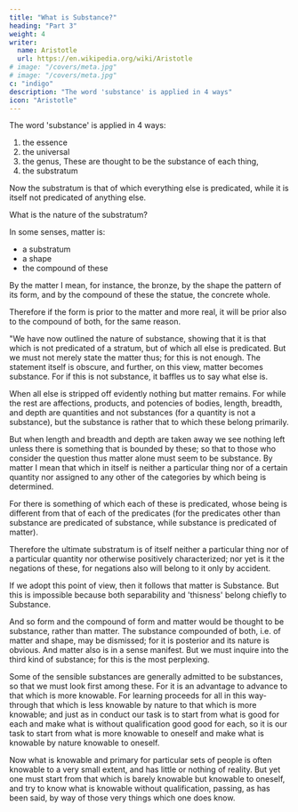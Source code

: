 ```yaml
---
title: "What is Substance?"
heading: "Part 3"
weight: 4
writer:
  name: Aristotle 
  url: https://en.wikipedia.org/wiki/Aristotle
# image: "/covers/meta.jpg"
# image: "/covers/meta.jpg"
c: "indigo"
description: "The word 'substance' is applied in 4 ways"
icon: "Aristotle"
---
```



The word 'substance' is applied in 4 ways:
1. the essence
2. the universal
3. the genus, These are thought to be the substance of each thing,
4. the substratum

Now the substratum is that of which everything else is predicated, while it is itself not predicated of anything else. 

What is the nature of the substratum?  

<!-- That which underlies a thing primarily is thought to be in the truest sense its substance.  -->

In some senses, matter is:
- a substratum
- a shape
- the compound of these

By the matter I mean, for instance, the bronze, by the shape the pattern of its form, and by the compound of these the statue, the concrete whole.

Therefore if the form is prior to the matter and more real, it will be prior also to the compound of both, for the same reason.

"We have now outlined the nature of substance, showing that it is that which is not predicated of a stratum, but of which all else is predicated. But we must not merely state the matter thus; for this is not enough. The statement itself is obscure, and further, on this view, matter becomes substance. For if this is not substance, it baffles us to say what else is. 

When all else is stripped off evidently nothing but matter remains. For while the rest are affections, products, and potencies of bodies, length, breadth, and depth are quantities and not substances (for a quantity is not a substance), but the substance is rather that to which these belong primarily. 

But when length and breadth and depth are taken away we see nothing left unless there is something that is bounded by these; so that to those who consider the question thus matter alone must seem to be substance. By matter I mean that which in itself is neither a particular thing nor of a certain quantity nor assigned to any other of the categories by which being is determined. 

For there is something of which each of these is predicated, whose being is different from that of each of the predicates (for the predicates other than substance are predicated of substance, while substance is predicated of matter). 

Therefore the ultimate substratum is of itself neither a particular thing nor of a particular quantity nor otherwise positively characterized; nor yet is it the negations of these, for negations also will belong to it only by accident.

If we adopt this point of view, then it follows that matter is Substance. But this is impossible because both separability and 'thisness' belong chiefly to Substance. 

And so form and the compound of form and matter would be thought to be substance, rather than matter. The substance compounded of both, i.e. of matter and shape, may be dismissed; for it is posterior and its nature is obvious. And matter also is in a sense manifest. But we must inquire into the third kind of substance; for this is the most perplexing.

Some of the sensible substances are generally admitted to be substances, so that we must look first among these. For it is an advantage to advance to that which is more knowable. For learning proceeds for all in this way-through that which is less knowable by nature to that which is more knowable; and just as in conduct our task is to start from what is good for each and make what is without qualification good good for each, so it is our task to start from what is more knowable to oneself and make what is knowable by nature knowable to oneself. 

Now what is knowable and primary for particular sets of people is often knowable to a very small extent, and has little or nothing of reality. But yet one must start from that which is barely knowable but knowable to oneself, and try to know what is knowable without qualification, passing, as has been said, by way of those very things which one does know.

